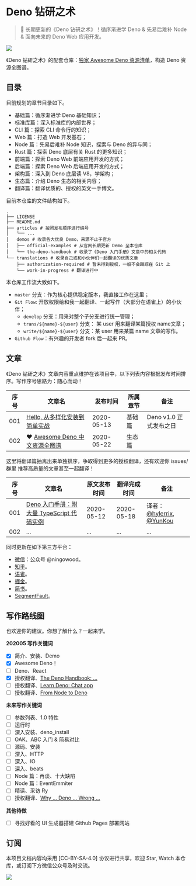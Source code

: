 # Deno 钻研之术

> :sauropod: 长期更新的《Deno 钻研之术》！循序渐进学 Deno & 先易后难补 Node & 面向未来的 Deno Web 应用开发。

![](http://qiniu.ningo.cloud/deno-background.png)

《Deno 钻研之术》的配套仓库：[独家 Awesome Deno 资源清单](https://github.com/hylerrix/awesome-deno-cn)，构造 Deno 资源全图谱。

## 目录

目前规划的章节目录如下。

* 基础篇：循序渐进学 Deno 基础知识；
* 标准库篇：深入标准库的内部世界；
* CLI 篇：探索 CLI 命令行的知识；
* Web 篇：打造 Web 开发基石；
* Node 篇：先易后难补 Node 知识，探索与 Deno 的异与同；
* Rust 篇：探索 Deno 底层有关 Rust 的更多知识；
* 前端篇：探索 Deno Web 前端应用开发的方式；
* 后端篇：探索 Deno Web 后端应用开发的方式；
* 架构篇：深入到 Deno 底层读 V8，学架构；
* 生态篇：介绍 Deno 生态的相关内容；
* 翻译篇：翻译优质的、授权的英文一手博文。

目前本仓库的文件结构如下。

```
.
├── LICENSE
├── README.md
├── articles # 按照发布顺序进行编号
│   └── ... 
│   demos # 收录各大优良 Demo，来源不止于官方
│   ├── official-examples # 从官网长期更新 Demo 至本仓库
│   └── the-deno-handbook # 收录了《Deno 入门手册》文章中的相关代码
└── translations # 收录自己或和小伙伴们一起翻译的优质文章
    ├── authorization-required # 暂未得到授权，一般不会跟踪在 Git 上
    └── work-in-progress # 翻译进行中
```

本仓库工作流大致如下。

* `master` 分支：作为核心提供稳定版本，我直接工作在这里；
* `Git Flow`: 开放权限给和我一起翻译、一起写作（大部分在语雀上）的小伙伴；
  * `develop` 分支：用来对整个子分支进行统一管理；
  * `trans/${name}-${user}` 分支： 某 user 用来翻译某篇授权 name文章；
  * `write/${name}-${user}` 分支：某 user 用来某篇 name 文章的写作。
* `Github Flow`：有兴趣的开发者 fork 后一起来 PR。

## 文章

《Deno 钻研之术》文章内容重点维护在该项目中，以下列表内容根据发布时间排序。写作序号思路为：随心而动！

|序号|文章名|发布时间|所属章节|备注|
|-|-|-|-|-|
|001|[Hello, 从多样化安装到简单实战](./articles/001-install-and-hello-world.md)|2020-05-13|基础篇|Deno v1.0 正式发布之日|
|002|:heart: [Awesome Deno 中文资源全图谱](./articles/002-awesome-deno-cn.md)|2020-05-22|生态篇||

这里将翻译篇抽离出来单独排序，争取得到更多的授权翻译，还有欢迎你 issues/群里 推荐高质量的文章甚至一起翻译！

|序号|文章名|原文发布时间|翻译完成时间|备注|
|-|-|-|-|-|
|001|[Deno 入门手册：附大量 TypeScript 代码实例](./translations/001-the-deno-handbook.md)|2020-05-12|2020-05-18|译者：[@hylerrix](https://github.com/hylerrix), [@YunKou](http://github.com/yunkou)|
|002|...|...|...|...|

同时更新在如下第三方平台：

* [微信](https://mp.weixin.qq.com/s/Eg2atcxZPpIfgqdAd73imQ)：公众号 @ningowood。
* [知乎](https://zhuanlan.zhihu.com/ningowood)。
* [语雀](https://www.yuque.com/ningowood/beginning)。
* [掘金](https://juejin.im/user/57e9fc052e958a0054509825/posts)。
* [简书](https://www.jianshu.com/u/ecbf49bf207b)。
* [SegmentFault](https://segmentfault.com/blog/ningowood)。

## 写作路线图

也欢迎你的建议。你想了解什么？一起来学。

**202005 写作关键词**

- [x] 简介、安装、Demo
- [x] Awesome Deno！
- [ ] Deno、React
- [x] 授权翻译、[The Deno Handbook: ...](https://www.freecodecamp.org/news/the-deno-handbook/)
- [ ] 授权翻译、[Learn Deno: Chat app](https://aralroca.com/blog/learn-deno-chat-app)
- [ ] 授权翻译、[From Node to Deno](https://aralroca.com/blog/from-node-to-deno)

**未来写作关键词**

- [ ] 参数列表、1.0 特性
- [ ] 运行时
- [ ] 深入安装、deno_install
- [ ] OAK、ABC 入门 & 简易对比
- [ ] 源码、安装
- [ ] 深入、HTTP
- [ ] 深入、IO
- [ ] 深入、beats
- [ ] Node 篇：再谈、十大缺陷
- [ ] Node 篇：EventEmmiter
- [ ] 精读、采访 Ry
- [ ] 授权翻译、[Why ... Deno ... Wrong ...](https://www.freecodecamp.org/news/why-deno-is-a-wrong-step-in-the-future/)

**其他待做**

- [ ] 寻找好看的 UI 生成器搭建 Github Pages 部署网站

## 订阅

本项目文档内容均采用 [CC-BY-SA-4.0] 协议进行共享，欢迎 Star, Watch 本仓库，或订阅下方微信公众号及时交流。

![](http://qiniu.ningo.cloud/official-qrcode.png)
